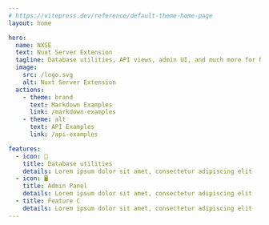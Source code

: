 ```yaml
---
# https://vitepress.dev/reference/default-theme-home-page
layout: home

hero:
  name: NXSE
  text: Nuxt Server Extension
  tagline: Database utilities, API views, admin UI, and much more for Nuxt
  image:
    src: /logo.svg
    alt: Nuxt Server Extension
  actions:
    - theme: brand
      text: Markdown Examples
      link: /markdown-examples
    - theme: alt
      text: API Examples
      link: /api-examples

features:
  - icon: 🫙
    title: Database utilities
    details: Lorem ipsum dolor sit amet, consectetur adipiscing elit
  - icon: 🖥️
    title: Admin Panel
    details: Lorem ipsum dolor sit amet, consectetur adipiscing elit
  - title: Feature C
    details: Lorem ipsum dolor sit amet, consectetur adipiscing elit
---
```

